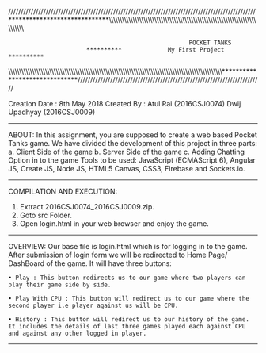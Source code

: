 ///////////////////////////////////////////////////////////////////////////////////////////////////*****************************\\\\\\\\\\\\\\\\\\\\\\\\\\\\\\\\\\\\\\\\\\\\\\\\\\\\\\\\\\\\\\\\\\\\\\\\\\\\\\\\\\\\\\\\\\\\\\\\\\\\\\\\\\\\\\\\\\\\\\\\\\\\\\\\\\\\\\\\\\\\\\\\\\\\\\
                                  
                                                       POCKET TANKS
		                  **********             My First Project        **********
							 
\\\\\\\\\\\\\\\\\\\\\\\\\\\\\\\\\\\\\\\\\\\\\\\\\\\\\\\\\\\\\\\\\\\\\\\\\\\\\\\\\\\\\\\\\\\\\\\\\\\\\\\\\\\\\\\\\\\\\\\\\\\\\\\\\\\\\\\\\\\\\\\\\\\\\\\\\\\\\\\\\\\\\\\\\\\\\\\\\\\\\\\\\\\\\\\\\\\\\\******************************//////////////////////////////////////////////////////////////////////////

Creation  Date : 8th May 2018 
Created By : Atul Rai      (2016CSJ0074)
	     Dwij Upadhyay (2016CSJ0009)

****************************************************************************************************************************************

ABOUT:
In this assignment, you are supposed to create a web based Pocket Tanks game.
We have divided the development of this project in three parts:
a. Client Side of the game
b. Server Side of the game
c. Adding Chatting Option in to the game
Tools to be used: JavaScript (ECMAScript 6), Angular JS, Create JS, Node
JS, HTML5 Canvas, CSS3, Firebase and Sockets.io.

****************************************************************************************************************************************


COMPILATION AND EXECUTION: 
1. Extract 2016CSJ0074_2016CSJ0009.zip.
2. Goto src Folder.
3. Open login.html in your web browser and enjoy the game.

****************************************************************************************************************************************

OVERVIEW:
Our base file is login.html which is for logging in to the game. After submission of login form we will be redirected to Home Page/ DashBoard
of the game. It will have three buttons:

    • Play : This button redirects us to our game where two players can play their game side by side.
    
    • Play With CPU : This button will redirect us to our game where the second player i.e player against us will be CPU.
    
    • History : This button will redirect us to our history of the game. It includes the details of last three games played each against CPU and against any other logged in player.


****************************************************************************************************************************************
